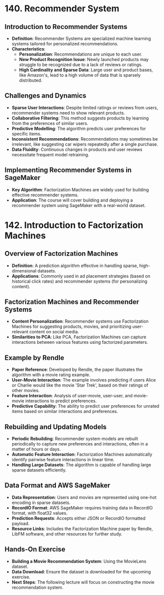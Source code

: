# 140. Recommender System

## Introduction to Recommender Systems
- **Definition**: Recommender Systems are specialized machine learning systems tailored for personalized recommendations.
- **Characteristics**:
  - **Personalization**: Recommendations are unique to each user.
  - **New Product Recognition Issue**: Newly launched products may struggle to be recognized due to a lack of reviews or ratings.
  - **High Cardinality and Sparse Data**: Large user and product bases, like Amazon's, lead to a high volume of data that is sparsely distributed.

## Challenges and Dynamics
- **Sparse User Interactions**: Despite limited ratings or reviews from users, recommender systems need to show relevant products.
- **Collaborative Filtering**: This method suggests products by learning from the preferences of similar users.
- **Predictive Modelling**: The algorithm predicts user preferences for specific items.
- **Inconsistent Recommendations**: Recommendations may sometimes be irrelevant, like suggesting car wipers repeatedly after a single purchase.
- **Data Fluidity**: Continuous changes in products and user reviews necessitate frequent model retraining.

## Implementing Recommender Systems in SageMaker
- **Key Algorithm**: Factorization Machines are widely used for building effective recommender systems.
- **Application**: The course will cover building and deploying a recommender system using SageMaker with a real-world dataset.

# 142. Introduction to Factorization Machines

## Overview of Factorization Machines
- **Definition**: A prediction algorithm effective in handling sparse, high-dimensional datasets.
- **Applications**: Commonly used in ad placement strategies (based on historical click rates) and recommender systems (for personalizing content).

## Factorization Machines and Recommender Systems
- **Content Personalization**: Recommender systems use Factorization Machines for suggesting products, movies, and prioritizing user-relevant content on social media.
- **Similarities to PCA**: Like PCA, Factorization Machines can capture interactions between various features using factorized parameters.

## Example by Rendle
- **Paper Reference**: Developed by Rendle, the paper illustrates the algorithm with a movie rating example.
- **User-Movie Interaction**: The example involves predicting if users Alice or Charlie would like the movie 'Star Trek', based on their ratings of other movies.
- **Feature Interaction**: Analysis of user-movie, user-user, and movie-movie interactions to predict preferences.
- **Predictive Capability**: The ability to predict user preferences for unrated items based on similar interactions and preferences.

## Rebuilding and Updating Models
- **Periodic Rebuilding**: Recommender system models are rebuilt periodically to capture new preferences and interactions, often in a matter of hours or days.
- **Automatic Feature Interaction**: Factorization Machines automatically identify pairwise feature interactions in linear time.
- **Handling Large Datasets**: The algorithm is capable of handling large sparse datasets efficiently.

## Data Format and AWS SageMaker
- **Data Representation**: Users and movies are represented using one-hot encoding in sparse datasets.
- **RecordIO Format**: AWS SageMaker requires training data in RecordIO format, with float32 values.
- **Prediction Requests**: Accepts either JSON or RecordIO formatted payload.
- **Resource Links**: Includes the Factorization Machine paper by Rendle, LibFM software, and other resources for further study.

## Hands-On Exercise
- **Building a Movie Recommendation System**: Using the MovieLens dataset.
- **Data Download**: Ensure the dataset is downloaded for the upcoming exercise.
- **Next Steps**: The following lecture will focus on constructing the movie recommendation system.
